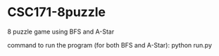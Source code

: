 # CSC171-8puzzle

8 puzzle game using BFS and A-Star


command to run the program (for both BFS and A-Star):
python run.py
